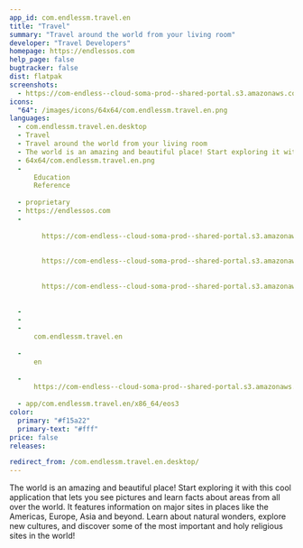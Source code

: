 ```yaml
---
app_id: com.endlessm.travel.en
title: "Travel"
summary: "Travel around the world from your living room"
developer: "Travel Developers"
homepage: https://endlessos.com
help_page: false
bugtracker: false
dist: flatpak
screenshots:
  - https://com-endless--cloud-soma-prod--shared-portal.s3.amazonaws.com/apps.305.screenshots.2bd2e4d3-0f44-4081-a833-383ff9840f9a_201810232152485555.png
icons:
  "64": /images/icons/64x64/com.endlessm.travel.en.png
languages:
  - com.endlessm.travel.en.desktop
  - Travel
  - Travel around the world from your living room
  - The world is an amazing and beautiful place! Start exploring it with this cool application that lets you see pictures and learn facts about areas from all over the world. It features information on major sites in places like the Americas, Europe, Asia and beyond. Learn about natural wonders, explore new cultures, and discover some of the most important and holy religious sites in the world!
  - 64x64/com.endlessm.travel.en.png
  - 
      Education
      Reference
    
  - proprietary
  - https://endlessos.com
  - 
      
        https://com-endless--cloud-soma-prod--shared-portal.s3.amazonaws.com/apps.305.screenshots.2bd2e4d3-0f44-4081-a833-383ff9840f9a_201810232152485555.png
      
      
        https://com-endless--cloud-soma-prod--shared-portal.s3.amazonaws.com/apps.305.screenshots.f318cbd9-b3a3-4883-9d79-672736de49f9_201810232152485555.png
      
      
        https://com-endless--cloud-soma-prod--shared-portal.s3.amazonaws.com/apps.305.screenshots.f95a8116-3c67-4082-9e06-b6907435564f_201810232152485555.png
      
    
  - 
  - 
  - 
      com.endlessm.travel.en
    
  - 
      en
    
  - 
      https://com-endless--cloud-soma-prod--shared-portal.s3.amazonaws.com/app.1465.appCenterThumbnail.b4c18046-7e00-453d-b8a3-ef7a1f7ad418_201810232152674141.jpg
    
  - app/com.endlessm.travel.en/x86_64/eos3
color:
  primary: "#f15a22"
  primary-text: "#fff"
price: false
releases:

redirect_from: /com.endlessm.travel.en.desktop/
---
```


<p>The world is an amazing and beautiful place! Start exploring it with this cool application that lets you see pictures and learn facts about areas from all over the world. It features information on major sites in places like the Americas, Europe, Asia and beyond. Learn about natural wonders, explore new cultures, and discover some of the most important and holy religious sites in the world!</p>